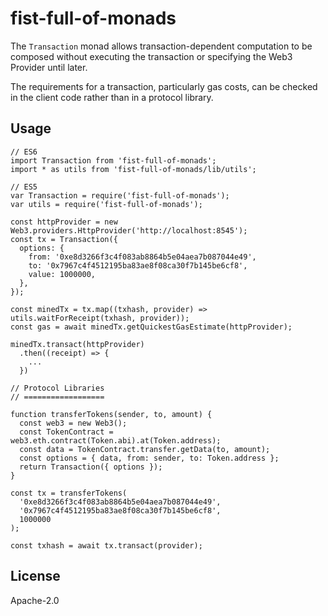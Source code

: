 # fist-full-of-monads

The `Transaction` monad allows transaction-dependent computation to be composed without executing the transaction or specifying the Web3 Provider until later.

The requirements for a transaction, particularly gas costs, can be checked in the client code rather than in a protocol library.

## Usage

```
// ES6
import Transaction from 'fist-full-of-monads';
import * as utils from 'fist-full-of-monads/lib/utils';

// ES5
var Transaction = require('fist-full-of-monads');
var utils = require('fist-full-of-monads');

const httpProvider = new Web3.providers.HttpProvider('http://localhost:8545');
const tx = Transaction({
  options: {
    from: '0xe8d3266f3c4f083ab8864b5e04aea7b087044e49',
    to: '0x7967c4f4512195ba83ae8f08ca30f7b145be6cf8',
    value: 1000000,
  },
});

const minedTx = tx.map((txhash, provider) => utils.waitForReceipt(txhash, provider));
const gas = await minedTx.getQuickestGasEstimate(httpProvider);

minedTx.transact(httpProvider)
  .then((receipt) => {
    ...
  })

// Protocol Libraries
// ==================

function transferTokens(sender, to, amount) {
  const web3 = new Web3();
  const TokenContract = web3.eth.contract(Token.abi).at(Token.address);
  const data = TokenContract.transfer.getData(to, amount);
  const options = { data, from: sender, to: Token.address };
  return Transaction({ options });
}

const tx = transferTokens(
  '0xe8d3266f3c4f083ab8864b5e04aea7b087044e49',
  '0x7967c4f4512195ba83ae8f08ca30f7b145be6cf8',
  1000000
);

const txhash = await tx.transact(provider);
```

## License

Apache-2.0

